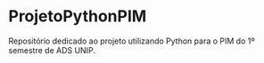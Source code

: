 # ProjetoPythonPIM
Repositório dedicado ao projeto utilizando Python para o PIM do 1º semestre de ADS UNIP.
